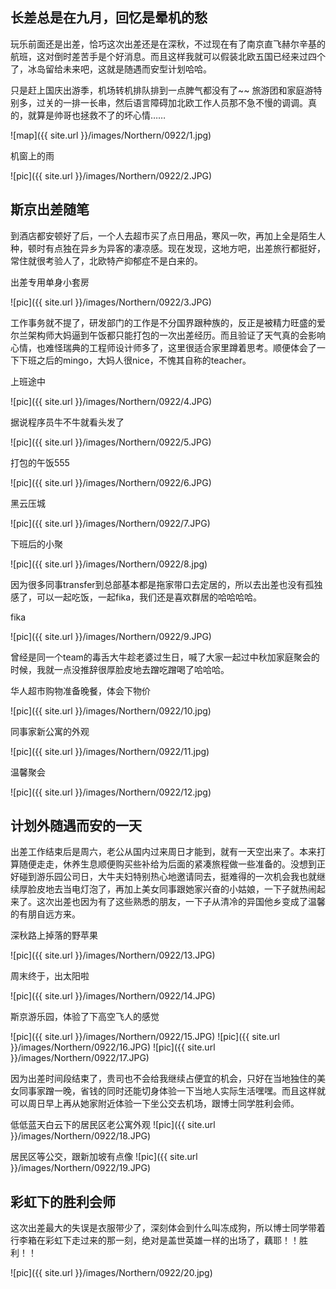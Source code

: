 ## 长差总是在九月，回忆是晕机的愁

玩乐前面还是出差，恰巧这次出差还是在深秋，不过现在有了南京直飞赫尔辛基的航班，这对倒时差苦手是个好消息。而且这样我就可以假装北欧五国已经来过四个了，冰岛留给未来吧，这就是随遇而安型计划哈哈。

只是赶上国庆出游季，机场转机排队排到一点脾气都没有了~~ 旅游团和家庭游特别多，过关的一排一长串，然后语言障碍加北欧工作人员那不急不慢的调调。真的，就算是帅哥也拯救不了的坏心情……

![map]({{ site.url }}/images/Northern/0922/1.jpg)

机窗上的雨

![pic]({{ site.url }}/images/Northern/0922/2.JPG)

## 斯京出差随笔

到酒店都安顿好了后，一个人去超市买了点日用品，寒风一吹，再加上全是陌生人种，顿时有点独在异乡为异客的凄凉感。现在发现，这地方吧，出差旅行都挺好，常住就很考验人了，北欧特产抑郁症不是白来的。

出差专用单身小套房

![pic]({{ site.url }}/images/Northern/0922/3.JPG)

工作事务就不提了，研发部门的工作是不分国界跟种族的，反正是被精力旺盛的爱尔兰架构师大妈逼到午饭都只能打包的一次出差经历。而且验证了天气真的会影响心情，也难怪瑞典的工程师设计师多了，这里很适合家里蹲着思考。顺便体会了一下下班之后的mingo，大妈人很nice，不愧其自称的teacher。

上班途中

![pic]({{ site.url }}/images/Northern/0922/4.JPG)

据说程序员牛不牛就看头发了

![pic]({{ site.url }}/images/Northern/0922/5.JPG)

打包的午饭555

![pic]({{ site.url }}/images/Northern/0922/6.JPG)

黑云压城

![pic]({{ site.url }}/images/Northern/0922/7.JPG)

下班后的小聚

![pic]({{ site.url }}/images/Northern/0922/8.jpg)

因为很多同事transfer到总部基本都是拖家带口去定居的，所以去出差也没有孤独感了，可以一起吃饭，一起fika，我们还是喜欢群居的哈哈哈哈。

fika

![pic]({{ site.url }}/images/Northern/0922/9.JPG)

曾经是同一个team的毒舌大牛趁老婆过生日，喊了大家一起过中秋加家庭聚会的时候，我就一点没推辞很厚脸皮地去蹭吃蹭喝了哈哈哈。

华人超市购物准备晚餐，体会下物价

![pic]({{ site.url }}/images/Northern/0922/10.jpg)

同事家新公寓的外观

![pic]({{ site.url }}/images/Northern/0922/11.jpg)

温馨聚会

![pic]({{ site.url }}/images/Northern/0922/12.jpg)


## 计划外随遇而安的一天

出差工作结束后是周六，老公从国内过来周日才能到，就有一天空出来了。本来打算随便走走，休养生息顺便购买些补给为后面的紧凑旅程做一些准备的。没想到正好碰到游乐园公司日，大牛夫妇特别热心地邀请同去，挺难得的一次机会我也就继续厚脸皮地去当电灯泡了，再加上美女同事跟她家兴奋的小姑娘，一下子就热闹起来了。这次出差也因为有了这些熟悉的朋友，一下子从清冷的异国他乡变成了温馨的有朋自远方来。

深秋路上掉落的野苹果

![pic]({{ site.url }}/images/Northern/0922/13.JPG)

周末终于，出太阳啦

![pic]({{ site.url }}/images/Northern/0922/14.JPG)

斯京游乐园，体验了下高空飞人的感觉

![pic]({{ site.url }}/images/Northern/0922/15.JPG)
![pic]({{ site.url }}/images/Northern/0922/16.JPG)
![pic]({{ site.url }}/images/Northern/0922/17.JPG)

因为出差时间段结束了，贵司也不会给我继续占便宜的机会，只好在当地独住的美女同事家蹭一晚，省钱的同时还能切身体验一下当地人实际生活嘿嘿。而且这样就可以周日早上再从她家附近体验一下坐公交去机场，跟博士同学胜利会师。

低低蓝天白云下的居民区老公寓外观
![pic]({{ site.url }}/images/Northern/0922/18.JPG)

居民区等公交，跟新加坡有点像
![pic]({{ site.url }}/images/Northern/0922/19.JPG)


## 彩虹下的胜利会师

这次出差最大的失误是衣服带少了，深刻体会到什么叫冻成狗，所以博士同学带着行李箱在彩虹下走过来的那一刻，绝对是盖世英雄一样的出场了，藕耶！！胜利！！

![pic]({{ site.url }}/images/Northern/0922/20.jpg)





